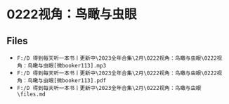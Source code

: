 # 0222视角：鸟瞰与虫眼

## Files

- `F:/D 得到每天听一本书丨更新中\2023全年合集\2月\0222视角：鸟瞰与虫眼\0222视角：鸟瞰与虫眼[微booker113].mp3`
- `F:/D 得到每天听一本书丨更新中\2023全年合集\2月\0222视角：鸟瞰与虫眼\0222视角：鸟瞰与虫眼[微booker113].pdf`
- `F:/D 得到每天听一本书丨更新中\2023全年合集\2月\0222视角：鸟瞰与虫眼\files.md`
